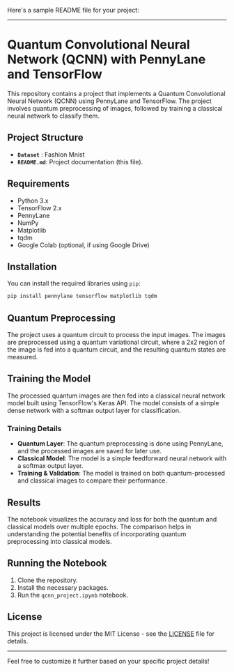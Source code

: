 Here's a sample README file for your project:

---

# Quantum Convolutional Neural Network (QCNN) with PennyLane and TensorFlow

This repository contains a project that implements a Quantum Convolutional Neural Network (QCNN) using PennyLane and TensorFlow. The project involves quantum preprocessing of images, followed by training a classical neural network to classify them.

## Project Structure

- **`Dataset`** : Fashion Mnist
- **`README.md`**: Project documentation (this file).

## Requirements

- Python 3.x
- TensorFlow 2.x
- PennyLane
- NumPy
- Matplotlib
- tqdm
- Google Colab (optional, if using Google Drive)

## Installation

You can install the required libraries using `pip`:

```bash
pip install pennylane tensorflow matplotlib tqdm
```

## Quantum Preprocessing

The project uses a quantum circuit to process the input images. The images are preprocessed using a quantum variational circuit, where a 2x2 region of the image is fed into a quantum circuit, and the resulting quantum states are measured.

## Training the Model

The processed quantum images are then fed into a classical neural network model built using TensorFlow's Keras API. The model consists of a simple dense network with a softmax output layer for classification.

### Training Details

- **Quantum Layer**: The quantum preprocessing is done using PennyLane, and the processed images are saved for later use.
- **Classical Model**: The model is a simple feedforward neural network with a softmax output layer.
- **Training & Validation**: The model is trained on both quantum-processed and classical images to compare their performance.

## Results

The notebook visualizes the accuracy and loss for both the quantum and classical models over multiple epochs. The comparison helps in understanding the potential benefits of incorporating quantum preprocessing into classical models.

## Running the Notebook

1. Clone the repository.
2. Install the necessary packages.
3. Run the `qcnn_project.ipynb` notebook.

## License

This project is licensed under the MIT License - see the [LICENSE](LICENSE) file for details.

---

Feel free to customize it further based on your specific project details!
